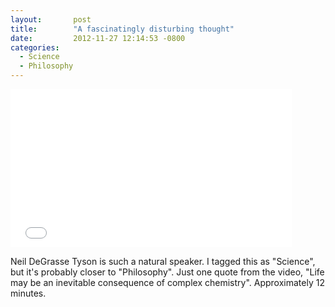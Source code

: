 ```yaml
---
layout:       post
title:        "A fascinatingly disturbing thought"
date:         2012-11-27 12:14:53 -0800
categories:
  - Science
  - Philosophy
---
```


<iframe class="embedly-embed" src="//cdn.embedly.com/widgets/media.html?url=https%3A%2F%2Fwww.youtube.com%2Fwatch%3Fv%3DrDRXn96HrtY%26noredirect%3D1&src=http%3A%2F%2Fwww.youtube.com%2Fembed%2FrDRXn96HrtY&type=text%2Fhtml&key=d815972c91e546edb5d2d02e509f8b1c&schema=youtube" width="450" height="253" scrolling="no" frameborder="0" allowfullscreen></iframe>

Neil DeGrasse Tyson is such a natural speaker. I tagged this as "Science", but it's probably closer to "Philosophy". Just one quote from the video, "Life may be an inevitable consequence of complex chemistry". Approximately 12 minutes.
